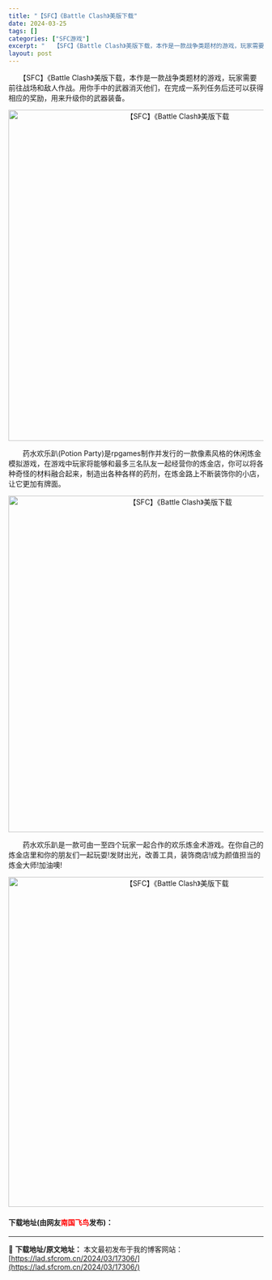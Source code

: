 ```yaml
---
title: "【SFC】《Battle Clash》美版下载"
date: 2024-03-25
tags: []
categories: ["SFC游戏"]
excerpt: "　　【SFC】《Battle Clash》美版下载，本作是一款战争类题材的游戏，玩家需要前往战场和敌人作战。用你手中的武器消灭他们，在完成一系列任务后还可以获得相应的奖励，用来升级你的武器装备。 　　药水欢乐趴(Potion Party)是rpgames制作并发行的一款像素风格的休闲炼金模拟游戏，在&hellip;"
layout: post
---
```


 <p>　　【SFC】《Battle Clash》美版下载，本作是一款战争类题材的游戏，玩家需要前往战场和敌人作战。用你手中的武器消灭他们，在完成一系列任务后还可以获得相应的奖励，用来升级你的武器装备。</p> <p align="center"><img align="" border="0" src="https://lad.sfcrom.cn/wp-content/uploads/2024/03/20240324_6600b0d66a755.png" width="653" alt="【SFC】《Battle Clash》美版下载" /></p> <p>　　药水欢乐趴(Potion Party)是rpgames制作并发行的一款像素风格的休闲炼金模拟游戏，在游戏中玩家将能够和最多三名队友一起经营你的炼金店，你可以将各种奇怪的材料融合起来，制造出各种各样的药剂，在炼金路上不断装饰你的小店，让它更加有牌面。</p> <p align="center"><img align="" border="0" src="https://lad.sfcrom.cn/wp-content/uploads/2024/03/20240324_6600b0df653b4.png" width="664" alt="【SFC】《Battle Clash》美版下载" /></p> <p>　　药水欢乐趴是一款可由一至四个玩家一起合作的欢乐炼金术游戏。在你自己的炼金店里和你的朋友们一起玩耍!发财出光，改善工具，装饰商店!成为颜值担当的炼金大师!加油噢!</p> <p align="center"><img align="" border="0" src="https://lad.sfcrom.cn/wp-content/uploads/2024/03/20240324_6600b0e38cb40.png" width="651" alt="【SFC】《Battle Clash》美版下载" /></p> <p><h4>下载地址(由网友<font color="red">南国飞鸟</font>发布)：</h4></p> 

---
📖 **下载地址/原文地址：** 本文最初发布于我的博客网站：[https://lad.sfcrom.cn/2024/03/17306/](https://lad.sfcrom.cn/2024/03/17306/)
